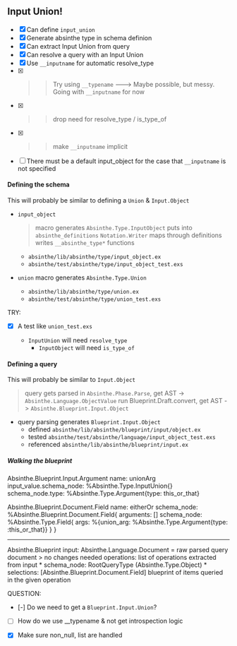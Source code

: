 
## Input Union!

* [x] Can define `input_union`
* [x] Generate absinthe type in schema definion
* [x] Can extract Input Union from query
* [x] Can resolve a query with an Input Union
* [x] Use `__inputname` for automatic resolve_type
* [x] >> Try using `__typename` ---> Maybe possible, but messy. Going with `__inputname` for now
* [x] >> drop need for resolve_type / is_type_of
* [x] >> make `__inputname` implicit
* [ ] There must be a default input_object for the case that `__inputname` is not specified

#### Defining the schema

This will probably be similar to defining a `Union` & `Input.Object`

* `input_object`
  > macro generates `Absinthe.Type.InputObject`
  > puts into `absinthe_definitions`
  > `Notation.Writer` maps through definitions writes `__absinthe_type*` functions

  - `absinthe/lib/absinthe/type/input_object.ex`
  - `absinthe/test/absinthe/type/input_object_test.exs`

* `union` macro generates `Absinthe.Type.Union`
  - `absinthe/lib/absinthe/type/union.ex`
  - `absinthe/test/absinthe/type/union_test.exs`

TRY:

* [x] A test like `union_test.exs`

  - `InputUnion` will need `resolve_type`
    - `InputObject` will need `is_type_of`


#### Defining a query

This will probably be similar to `Input.Object`

> query gets parsed in `Absinthe.Phase.Parse`, get AST
  -> `Absinthe.Language.ObjectValue`
> run Blueprint.Draft.convert, get AST
  -> `Absinthe.Blueprint.Input.Object`

* query parsing generates `Blueprint.Input.Object`
  - defined `absinthe/lib/absinthe/blueprint/input/object.ex`
  - tested `absinthe/test/absinthe/language/input_object_test.exs`
  - referenced `absinthe/lib/absinthe/blueprint/input.ex`


##### Walking the blueprint


Absinthe.Blueprint.Input.Argument
  name: unionArg
  input_value.schema_node: %Absinthe.Type.InputUnion{}
  schema_node.type: %Absinthe.Type.Argument{type: this_or_that}

Absinthe.Blueprint.Document.Field
  name: eitherOr
  schema_node: %Absinthe.Blueprint.Document.Field{
                  arguments: []
                  schema_node: %Absinthe.Type.Field{
                    args: %{union_arg: %Absinthe.Type.Argument{type: :this_or_that}}
                  }
                }

------

Absinthe.Blueprint
  input: Absinthe.Language.Document
    = raw parsed query document
    > no changes needed
  operations: list of operations extracted from input
    * schema_node:
        RootQueryType (Absinthe.Type.Object)
    * selections:
        [Absinthe.Blueprint.Document.Field]
        blueprint of items queried in the given operation




QUESTION:

* [-] Do we need to get a `Blueprint.Input.Union`?
* [ ] How do we use __typename & not get introspection logic
* [x] Make sure non_null, list are handled


